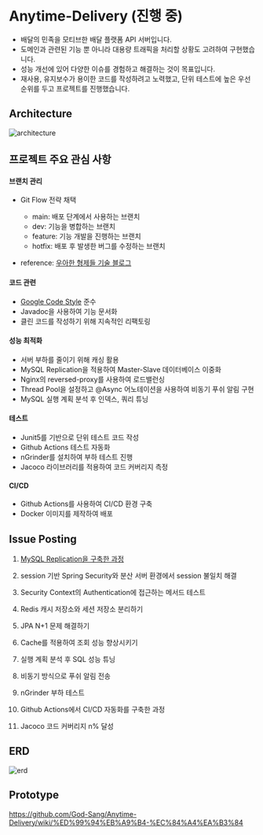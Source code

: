 # Anytime-Delivery (진행 중)
* 배달의 민족을 모티브한 배달 플랫폼 API 서버입니다.
* 도메인과 관련된 기능 뿐 아니라 대용량 트래픽을 처리할 상황도 고려하여 구현했습니다.
* 성능 개선에 있어 다양한 이슈를 경험하고 해결하는 것이 목표입니다.
* 재사용, 유지보수가 용이한 코드를 작성하려고 노력했고, 단위 테스트에 높은 우선순위를 두고 프로젝트를 진행했습니다.

## Architecture
![architecture](https://user-images.githubusercontent.com/101033262/229098013-904ebb51-59cf-41cf-950b-80379f62bb65.png)

## 프로젝트 주요 관심 사항
#### 브랜치 관리
* Git Flow 전략 채택
  * main: 배포 단계에서 사용하는 브랜치
  * dev: 기능을 병합하는 브랜치
  * feature: 기능 개발을 진행하는 브랜치
  * hotfix: 배포 후 발생한 버그를 수정하는 브랜치
  
* reference: [우아한 형제들 기술 블로그](https://techblog.woowahan.com/2553/)

#### 코드 관련
* [Google Code Style](https://google.github.io/styleguide/javaguide.html) 준수
* Javadoc을 사용하여 기능 문서화
* 클린 코드를 작성하기 위해 지속적인 리팩토링

#### 성능 최적화
* 서버 부하를 줄이기 위해 캐싱 활용
* MySQL Replication을 적용하여 Master-Slave 데이터베이스 이중화
* Nginx의 reversed-proxy를 사용하여 로드밸런싱
* Thread Pool을 설정하고 @Async 어노테이션을 사용하여 비동기 푸쉬 알림 구현
* MySQL 실행 계획 분석 후 인덱스, 쿼리 튜닝

#### 테스트
* Junit5를 기반으로 단위 테스트 코드 작성
* Github Actions 테스트 자동화
* nGrinder를 설치하여 부하 테스트 진행
* Jacoco 라이브러리를 적용하여 코드 커버리지 측정

#### CI/CD
* Github Actions를 사용하여 CI/CD 환경 구축
* Docker 이미지를 제작하여 배포

## Issue Posting
1. [MySQL Replication을 구축한 과정](https://velog.io/@given53/Spring-Docker-MySQL-master-slave-Replication-Spring-Data-JPA)

2. session 기반 Spring Security와 분산 서버 환경에서 session 불일치 해결

3. Security Context의 Authentication에 접근하는 메서드 테스트

4. Redis 캐시 저장소와 세션 저장소 분리하기

5. JPA N+1 문제 해결하기

6. Cache를 적용하여 조회 성능 향상시키기

7. 실행 계획 분석 후 SQL 성능 튜닝

7. 비동기 방식으로 푸쉬 알림 전송

8. nGrinder 부하 테스트

9. Github Actions에서 CI/CD 자동화를 구축한 과정

10. Jacoco 코드 커버리지 n% 달성


## ERD
![erd](https://user-images.githubusercontent.com/101033262/228627922-fdf14861-9a64-4c3d-94a8-3d56f3e10898.png)

## Prototype
https://github.com/God-Sang/Anytime-Delivery/wiki/%ED%99%94%EB%A9%B4-%EC%84%A4%EA%B3%84
